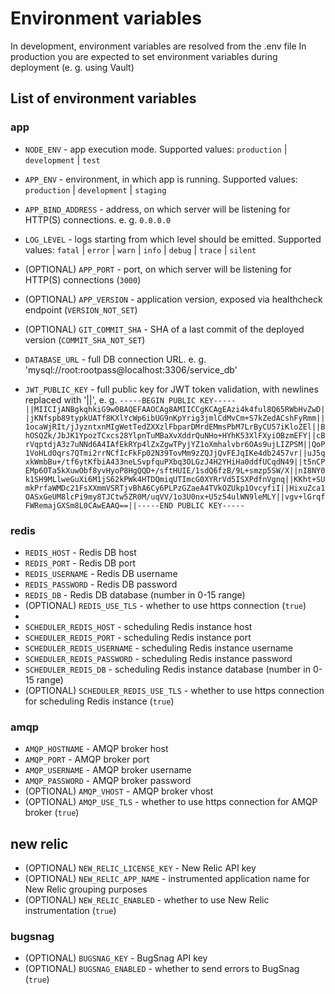 # Environment variables

In development, environment variables are resolved from the .env file
In production you are expected to set environment variables during deployment (e. g. using Vault)

## List of environment variables

### app

- `NODE_ENV` - app execution mode. Supported values: `production` | `development` | `test`
- `APP_ENV` - environment, in which app is running. Supported values: `production` | `development` | `staging`
- `APP_BIND_ADDRESS` - address, on which server will be listening for HTTP(S) connections. e. g. `0.0.0.0`
- `LOG_LEVEL` - logs starting from which level should be emitted. Supported values: `fatal` | `error` | `warn` | `info` | `debug` | `trace` | `silent`
- (OPTIONAL) `APP_PORT` - port, on which server will be listening for HTTP(S) connections (`3000`)
- (OPTIONAL) `APP_VERSION` - application version, exposed via healthcheck endpoint (`VERSION_NOT_SET`)
- (OPTIONAL) `GIT_COMMIT_SHA` - SHA of a last commit of the deployed version (`COMMIT_SHA_NOT_SET`)

- `DATABASE_URL` - full DB connection URL. e. g. 'mysql://root:rootpass@localhost:3306/service_db'
- `JWT_PUBLIC_KEY` - full public key for JWT token validation, with newlines replaced with '||', e. g. `-----BEGIN PUBLIC KEY-----||MIICIjANBgkqhkiG9w0BAQEFAAOCAg8AMIICCgKCAgEAzi4k4ful8Q65RWbHvZwD||jKNfspb89typkUATf8KXlYcWp6ibUG9nKpYrig3jmlCdMvCm+S7kZedACshFyRmm||1ocaWjRIt/jJyzntxnMIgWetTedZXXzlFbparDMrdEMmsPbM7LrByCU57iKloZEl||BhOSQZk/JbJK1YpozTCxcs28YlpnTuMBaXvXddrQuNHo+HYhK53XlFXyiOBzmEFY||cBrVqptdjA3z7uNNd6A4IAfEkRYp4lZxZgwTPyjYZ1oXmhalvbr6OAs9ujLIZPSM||QoP1VoHLdOqrs7QTmi2rrNCfIcFkFp02N39TovMm9zZQJjQvFEJqIKe4db2457vr||uJ5qxkWmbBu+/tf6ytKfbiA433neLSvpfquPXbq3OLGzJ4H2YHiHa0ddfUCqdN49||t5nCPEMp6OTa5kXuwObf8yvHyoP8HgQQD+/sftHUIE/1sdQ6fzB/9L+smzp5SW/X||nI8NY0k1SH9MLlweGuXi6M1jS62kPWk4HTDQmiqUTImcG0XYRrVd5ISXPdfnVgnq||KKht+SUmkPrfaWMDc21FsXXmmVSRTjvBhA6Cy6PLPzGZaeA4TVkOZUkp1OvcyfiI||HixuZca1OASxGeUM8lcPi9my8TJCtw5ZR0M/uqVV/1o3U0nx+U5z54ulWN9leMLY||vgv+lGrqfFWRemajGXSm8L0CAwEAAQ==||-----END PUBLIC KEY-----`

### redis

- `REDIS_HOST` - Redis DB host
- `REDIS_PORT` - Redis DB port
- `REDIS_USERNAME` - Redis DB username
- `REDIS_PASSWORD` - Redis DB password
- `REDIS_DB` - Redis DB database (number in 0-15 range)
- (OPTIONAL) `REDIS_USE_TLS` - whether to use https connection (`true`)
-
- `SCHEDULER_REDIS_HOST` - scheduling Redis instance host
- `SCHEDULER_REDIS_PORT` - scheduling Redis instance port
- `SCHEDULER_REDIS_USERNAME` - scheduling Redis instance username
- `SCHEDULER_REDIS_PASSWORD` - scheduling Redis instance password
- `SCHEDULER_REDIS_DB` - scheduling Redis instance database (number in 0-15 range)
- (OPTIONAL) `SCHEDULER_REDIS_USE_TLS` - whether to use https connection for scheduling Redis instance (`true`)

### amqp

- `AMQP_HOSTNAME` - AMQP broker host
- `AMQP_PORT` - AMQP broker port
- `AMQP_USERNAME` - AMQP broker username
- `AMQP_PASSWORD` - AMQP broker password
- (OPTIONAL) `AMQP_VHOST` - AMQP broker vhost
- (OPTIONAL) `AMQP_USE_TLS` - whether to use https connection for AMQP broker (`true`)

## new relic

- (OPTIONAL) `NEW_RELIC_LICENSE_KEY` - New Relic API key
- (OPTIONAL) `NEW_RELIC_APP_NAME` - instrumented application name for New Relic grouping purposes
- (OPTIONAL) `NEW_RELIC_ENABLED` - whether to use New Relic instrumentation (`true`)

### bugsnag

- (OPTIONAL) `BUGSNAG_KEY` - BugSnag API key
- (OPTIONAL) `BUGSNAG_ENABLED` - whether to send errors to BugSnag (`true`)
